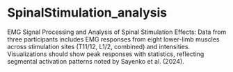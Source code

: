 # SpinalStimulation_analysis
EMG Signal Processing and Analysis of Spinal Stimulation Effects: Data from three participants includes EMG responses from eight lower-limb muscles across stimulation sites (T11/12, L1/2, combined) and intensities. Visualizations should show peak responses with statistics, reflecting segmental activation patterns noted by Sayenko et al. (2024).
